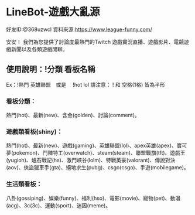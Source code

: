 # LineBot-遊戲大亂源

好友ID:@368uzwcl
資料來源:https://www.league-funny.com/

安安！
我們為您提供了討論度最熱門的Twitch 遊戲實況直播、遊戲影片、電競遊戲新聞以及各類遊戲閒聊。

## 使用說明：!分類 看板名稱
Ex：!熱門 英雄聯盟　或是　 !hot lol
請注意： ! 和 空格(1格) 皆為半形
### 看板分類：
熱門(hot)、最新(new)、含金(golden)、討論(comment)。
### 遊戲類看板(shiny)：
熱門(hot)、最新(new)、遊戲(gaming)、英雄聯盟(lol)、apex英雄(apex)、寶可夢(pokemon)、鬥陣特工(overwatch)、steam(steam)、聯盟戰旗(tft)、遊戲王(yugioh)、爐石戰記(hs)、激鬥峽谷(lolm)、特戰英豪(valorant)、傳說對決(aov)、俠盜獵車手(gta)、絕地求生(pubg)、csgo(csgo)、手遊(mobilegame)。
### 生活類看板：
八卦(gossiping)、娛樂(funny)、福利(hso)、電影(movie)、寵物(pet)、動漫(acg)、3c(3c)、運動(sport)、迷因(meme)。
